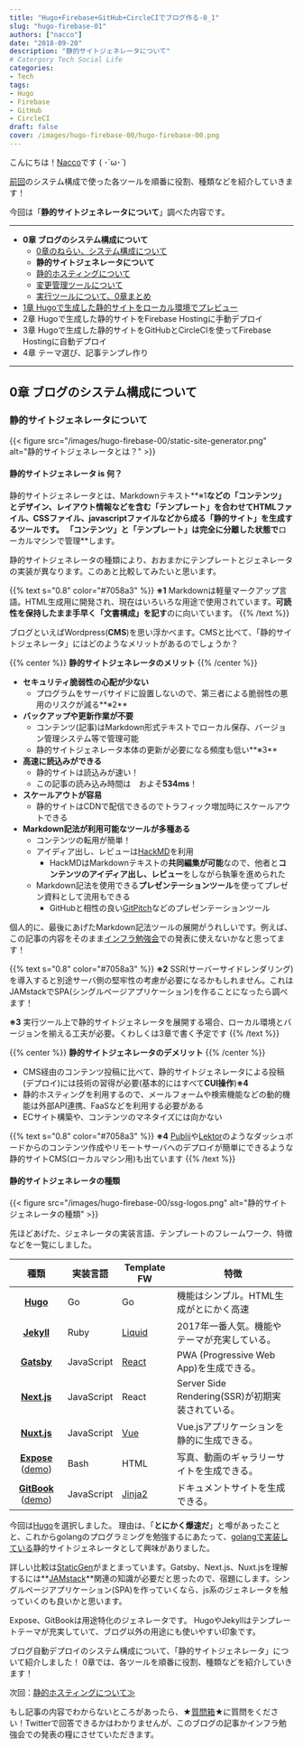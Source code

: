 ```yaml
---
title: "Hugo+Firebase+GitHub+CircleCIでブログ作る-0_1"
slug: "hugo-firebase-01"
authors: ["nacco"]
date: "2018-09-20"
description: "静的サイトジェネレータについて"
# Catergory Tech Social Life
categories:
- Tech
tags:
- Hugo
- Firebase
- GitHub
- CircleCI
draft: false
cover: /images/hugo-firebase-00/hugo-firebase-00.png
---
```


こんにちは！[Nacco](https://twitter.com/climbing_nacco)です ( ･`ω･´)

[前回](../hugo-firebase-00#システム構成)のシステム構成で使った各ツールを順番に役割、種類などを紹介していきます！

今回は「**静的サイトジェネレータについて**」調べた内容です。

---

- **0章 ブログのシステム構成について**
    - [0章のねらい、システム構成について](../hugo-firebase-00)
    - **静的サイトジェネレータについて**
    - [静的ホスティングについて](../hugo-firebase-02)
    - [変更管理ツールについて](../hugo-firebase-03)
    - [実行ツールについて、0章まとめ](../hugo-firebase-04)
- [1章 Hugoで生成した静的サイトをローカル環境でプレビュー](../hugo-firebase-10)
- 2章 Hugoで生成した静的サイトをFirebase Hostingに手動デプロイ
- 3章 Hugoで生成した静的サイトをGitHubとCircleCIを使ってFirebase Hostingに自動デプロイ
- 4章 テーマ選び、記事テンプレ作り

---
## 0章 ブログのシステム構成について

### 静的サイトジェネレータについて
{{< figure src="/images/hugo-firebase-00/static-site-generator.png" alt="静的サイトジェネレータとは？" >}}

#### 静的サイトジェネレータ is 何？

静的サイトジェネレータとは、Markdownテキスト**※1**などの「**コンテンツ**」とデザイン、レイアウト情報などを含む「**テンプレート**」を合わせてHTMLファイル、CSSファイル、javascriptファイルなどから成る「**静的サイト**」を生成するツールです。
「コンテンツ」と「テンプレート」は完全に分離した状態で**ローカルマシンで管理**します。


静的サイトジェネレータの種類により、おおまかにテンプレートとジェネレータの実装が異なります。このあと比較してみたいと思います。

{{% text s="0.8" color="#7058a3" %}}
**※1** Markdownは軽量マークアップ言語。HTML生成用に開発され、現在はいろいろな用途で使用されています。**可読性を保持したまま手早く「文書構成」を記す**のに向いています。
{{% /text %}}

ブログといえばWordpress(**CMS**)を思い浮かべます。CMSと比べて、「静的サイトジェネレータ」にはどのようなメリットがあるのでしょうか？

{{% center %}}
**静的サイトジェネレータのメリット**
{{% /center %}}


- **セキュリティ脆弱性の心配が少ない**
    - プログラムをサーバサイドに設置しないので、第三者による脆弱性の悪用のリスクが減る**※2**
- **バックアップや更新作業が不要**
    - コンテンツ(記事)はMarkdown形式テキストでローカル保存、バージョン管理システム等で管理可能
    - 静的サイトジェネレータ本体の更新が必要になる頻度も低い**※3**
- **高速に読込みができる**
    - 静的サイトは読込みが速い！
    - この記事の読み込み時間は　およそ**534ms**！
- **スケールアウトが容易**
    - 静的サイトはCDNで配信できるのでトラフィック増加時にスケールアウトできる
- **Markdown記法が利用可能なツールが多種ある**
    - コンテンツの転用が簡単！
    - アイディア出し、レビューは[HackMD](https://hackmd.io/)を利用
        - HackMDはMarkdownテキストの**共同編集が可能**なので、他者と**コンテンツのアイディア出し、レビュー**をしながら執筆を進められた
    - Markdown記法を使用できる**プレゼンテーションツール**を使ってプレゼン資料として流用もできる
        - GitHubと相性の良い[GitPitch](https://gitpitch.com/docs/getting-started/tutorial/)などのプレゼンテーションツール

個人的に、最後にあげたMarkdown記法ツールの展開がうれしいです。例えば、この記事の内容をそのまま[インフラ勉強会](https://wp.infra-workshop.tech/)での発表に使えないかなと思ってます！


{{% text s="0.8" color="#7058a3" %}}
**※2** SSR(サーバーサイドレンダリング)を導入すると別途サーバ側の堅牢性の考慮が必要になるかもしれません。これはJAMstackでSPA(シングルページアプリケーション)を作ることになったら調べます！

**※3** 実行ツール上で静的サイトジェネレータを展開する場合、ローカル環境とバージョンを揃える工夫が必要。くわしくは3章で書く予定です
{{% /text %}} 

{{% center %}}
**静的サイトジェネレータのデメリット**
{{% /center %}}


- CMS経由のコンテンツ投稿に比べて、静的サイトジェネレータによる投稿(デプロイ)には技術の習得が必要(基本的にはすべて**CUI操作**)**※4**
- 静的ホスティングを利用するので、メールフォームや検索機能などの動的機能は外部API連携、FaaSなどを利用する必要がある
- ECサイト構築や、コンテンツのマネタイズには向かない

{{% text s="0.8" color="#7058a3" %}}
**※4** [Publii](https://getpublii.com/)や[Lektor](https://www.getlektor.com/)のようなダッシュボードからのコンテンツ作成やリモートサーバへのデプロイが簡単にできるような静的サイトCMS(ローカルマシン用)も出ています
{{% /text %}} 


#### 静的サイトジェネレータの種類
{{< figure src="/images/hugo-firebase-00/ssg-logos.png" alt="静的サイトジェネレータの種類" >}}

先ほどあげた、ジェネレータの実装言語、テンプレートのフレームワーク、特徴などを一覧にしました。

| 種類                                                                                       | 実装言語   | Template FW                                 | 特徴                                             |
| :----------------------------------------------------------------------------------------: | ---------- | ------------------------------------------- | ------------------------------------------------ |
| **[Hugo](https://gohugo.io/)**                                                             | Go         | Go                                          | 機能はシンプル。HTML生成がとにかく高速           |
| **[Jekyll](https://jekyllrb.com/)**                                                        | Ruby       | [Liquid](https://shopify.github.io/liquid/) | 2017年一番人気。機能やテーマが充実している。     |
| **[Gatsby](https://www.gatsbyjs.org/)**                                                    | JavaScript | [React](https://reactjs.org/)               | PWA (Progressive Web App)を生成できる。          |
| **[Next.js](https://nextjs.org/)**                                                         | JavaScript | React                                       | Server Side Rendering(SSR)が初期実装されている。 |
| **[Nuxt.js](https://ja.nuxtjs.org/)**                                                      | JavaScript | [Vue](https://jp.vuejs.org/index.html)      | Vue.jsアプリケーションを静的に生成できる。       |
| **[Expose](https://github.com/Jack000/Expose)** ([demo](http://jack.ventures/2014/japan/)) | Bash       | HTML                                        | 写真、動画のギャラリーサイトを生成できる。       |
| **[GitBook](https://www.gitbook.com/)** ([demo](https://docs.gitbook.com/))                | JavaScript | [Jinja2](http://jinja.pocoo.org/docs/2.10/) | ドキュメントサイトを生成できる。                 |

今回は[Hugo](https://gohugo.io/)を選択しました。
理由は、「**とにかく爆速だ**」と噂があったことと、これからgolangのプログラミングを勉強するにあたって、[golangで実装している](https://github.com/gohugoio/hugo)静的サイトジェネレータとして興味がありました。

詳しい比較は[StaticGen](https://www.staticgen.com/)がまとまっています。Gatsby、Next.js、Nuxt.jsを理解するには**[JAMstack](https://jamstack.org/)**関連の知識が必要だと思ったので、宿題にします。シングルページアプリケーション(SPA)を作っていくなら、js系のジェネレータを触っていくのも良いかと思います。

Expose、GitBookは用途特化のジェネレータです。
HugoやJekyllはテンプレートテーマが充実していて、ブログ以外の用途にも使いやすい印象です。
 
ブログ自動デプロイのシステム構成について、「静的サイトジェネレータ」について紹介しました！
0章では、各ツールを順番に役割、種類などを紹介していきます！

次回：[静的ホスティングについて≫](../hugo-firebase-02)

もし記事の内容でわからないところがあったら、★[質問箱](https://peing.net/ja/climbing_nacco?event=0)★に質問をください！Twitterで回答できるかはわかりませんが、このブログの記事かインフラ勉強会での発表の糧にさせていただきます。